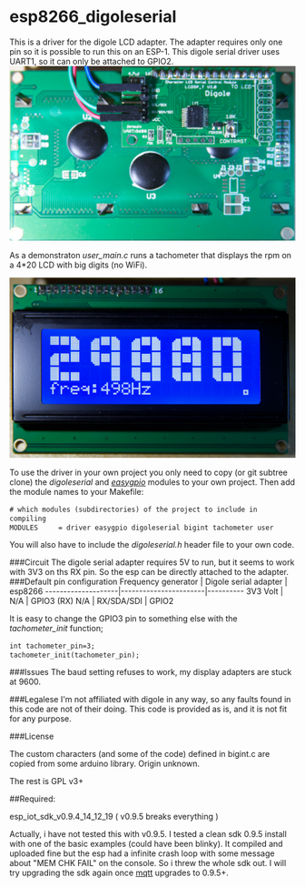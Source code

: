# esp8266_digoleserial

This is a driver for the digole LCD adapter.
The adapter requires only one pin so it is possible to run this on an ESP-1.
This digole serial driver uses UART1, so it can only be attached to GPIO2.
![](doc/digole.png)

As a demonstraton *user_main.c* runs a tachometer that displays the rpm on a 4*20 LCD with big digits (no WiFi).

![](doc/20x4_lcd.png)

To use the driver in your own project you only need to copy (or git subtree clone) the *digoleserial* and [*easygpio*](https://github.com/eadf/esp8266_easygpio) modules to your own project. Then add the module names to your Makefile:
```
# which modules (subdirectories) of the project to include in compiling
MODULES		= driver easygpio digoleserial bigint tachometer user
```

You will also have to include the *digoleserial.h* header file to your own code.

###Circuit
The digole serial adapter requires 5V to run, but it seems to work with 3V3 on ths RX pin. So the esp can be directly attached to the adapter.
###Default pin configuration
Frequency generator | Digole serial adapter | esp8266
--------------------|-----------------------|----------
3V3 Volt            |      N/A               | GPIO3 (RX)
N/A                  | RX/SDA/SDI            | GPIO2

It is easy to change the GPIO3 pin to something else with the *tachometer_init* function; 
```
int tachometer_pin=3;
tachometer_init(tachometer_pin);
```

###Issues
The baud setting refuses to work, my display adapters are stuck at 9600.

###Legalese
I'm not affiliated with digole in any way, so any faults found in this code are not of their doing. 
This code is provided as is, and it is not fit for any purpose.  

###License

The custom characters (and some of the code) defined in bigint.c are copied from some arduino library. Origin unknown.

The rest is GPL v3+

##Required:

esp_iot_sdk_v0.9.4_14_12_19 ( v0.9.5 breaks everything ) 

Actually, i have not tested this with v0.9.5. I tested a clean sdk 0.9.5 install with one of the basic examples (could have been blinky). It compiled and uploaded fine but the esp had a infinite crash loop with some message about "MEM CHK FAIL" on the console. So i threw the whole sdk out. I will try upgrading the sdk again once [mqtt](https://github.com/tuanpmt/esp_mqtt) upgrades to 0.9.5+.
